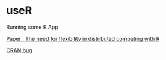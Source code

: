 # useR

Running some R App

[Paper : The need for flexibility in distributed computing with R ](https://speakerdeck.com/hafen/the-need-for-flexibility-in-distributed-computing-with-r)

[CRAN bug](https://www.r-project.org/bugs.html)
